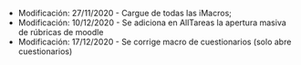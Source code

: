 - Modificación:  27/11/2020 - Cargue de todas las iMacros;   
- Modificación:  10/12/2020 - Se adiciona en AllTareas la apertura masiva de rúbricas de moodle
- Modificación:  17/12/2020 - Se corrige macro de cuestionarios (solo abre cuestionarios)


